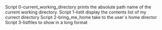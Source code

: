 Script 0-current_working_directory prints the absolute path name of the current working directory.
Script 1-listit display the contents list of my currect directory
Script 2-bring_me_home take to the user´s home director
Script 3-listfiles to show in a long format 
